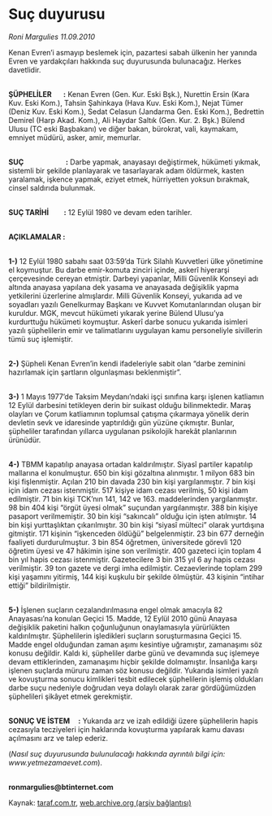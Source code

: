 # Suç duyurusu

*Roni Margulies 11.09.2010*

<div class="yazi"><p>Kenan Evren’i asmayıp beslemek için, pazartesi sabah ülkenin her yanında Evren ve yardakçıları hakkında suç duyurusunda bulunacağız. Herkes davetlidir.</p>
<p><b><br/>ŞÜPHELİLER       :</b> Kenan Evren (Gen. Kur. Eski Bşk.), Nurettin Ersin (Kara Kuv. Eski Kom.), Tahsin Şahinkaya (Hava Kuv. Eski Kom.), Nejat Tümer (Deniz Kuv. Eski Kom.), Sedat Celasun (Jandarma Gen. Eski Kom.), Bedrettin Demirel (Harp Akad. Kom.), Ali Haydar Saltık (Gen. Kur. 2. Bşk.) Bülend Ulusu (TC eski Başbakanı) ve diğer bakan, bürokrat, vali, kaymakam, emniyet müdürü, asker, amir, memurlar.</p>
<p><b><br/>SUÇ                         :</b> Darbe yapmak, anayasayı değiştirmek, hükümeti yıkmak, sistemli bir şekilde planlayarak ve tasarlayarak adam öldürmek, kasten yaralamak, işkence yapmak, eziyet etmek, hürriyetten yoksun bırakmak, cinsel saldırıda bulunmak. </p>
<p><b><br/>SUÇ TARİHİ         :</b> 12 Eylül 1980 ve devam eden tarihler.</p>
<p><b><br/>AÇIKLAMALAR :</b> </p>
<p><b><br/>1-)</b> 12 Eylül 1980 sabahı saat 03:59’da Türk Silahlı Kuvvetleri ülke yönetimine el koymuştur. Bu darbe emir-komuta zinciri içinde, askerî hiyerarşi çerçevesinde cereyan etmiştir. Darbeyi yapanlar, Milli Güvenlik Konseyi adı altında anayasa yapılana dek yasama ve anayasada değişiklik yapma yetkilerini üzerlerine almışlardır. Milli Güvenlik Konseyi, yukarıda ad ve soyadları yazılı Genelkurmay Başkanı ve Kuvvet Komutanlarından oluşan bir kuruldur. MGK, mevcut hükümeti yıkarak yerine Bülend Ulusu’ya kurdurttuğu hükümeti koymuştur. Askerî darbe sonucu yukarıda isimleri yazılı şüphelilerin emir ve talimatlarını uygulayan kamu personeliyle sivillerin tümü suç işlemiştir.</p>
<p><b><br/>2-)</b> Şüpheli Kenan Evren’in kendi ifadeleriyle sabit olan “darbe zeminini hazırlamak için şartların olgunlaşması beklenmiştir”. </p>
<p><b><br/>3-)</b> 1 Mayıs 1977’de Taksim Meydanı’ndaki işçi sınıfına karşı işlenen katliamın 12 Eylül darbesini tetikleyen derin bir suikast olduğu bilinmektedir. Maraş olayları ve Çorum katliamının toplumsal çatışma çıkarmaya yönelik derin devletin sevk ve idaresinde yaptırıldığı gün yüzüne çıkmıştır. Bunlar, şüpheliler tarafından yıllarca uygulanan psikolojik harekât planlarının ürünüdür. </p>
<p><b><br/>4-)</b> TBMM kapatılıp anayasa ortadan kaldırılmıştır. Siyasî partiler kapatılıp mallarına el konulmuştur. 650 bin kişi gözaltına alınmıştır. 1 milyon 683 bin kişi fişlenmiştir. Açılan 210 bin davada 230 bin kişi yargılanmıştır. 7 bin kişi için idam cezası istenmiştir. 517 kişiye idam cezası verilmiş, 50 kişi idam edilmiştir. 71 bin kişi TCK’nın 141, 142 ve 163. maddelerinden yargılanmıştır. 98 bin 404 kişi “örgüt üyesi olmak” suçundan yargılanmıştır. 388 bin kişiye pasaport verilmemiştir. 30 bin kişi “sakıncalı” olduğu için işten atılmıştır. 14 bin kişi yurttaşlıktan çıkarılmıştır. 30 bin kişi “siyasî mülteci” olarak yurtdışına gitmiştir. 171 kişinin “işkenceden öldüğü” belgelenmiştir. 23 bin 677 derneğin faaliyeti durdurulmuştur. 3 bin 854 öğretmen, üniversitede görevli 120 öğretim üyesi ve 47 hâkimin işine son verilmiştir. 400 gazeteci için toplam 4 bin yıl hapis cezası istenmiştir. Gazetecilere 3 bin 315 yıl 6 ay hapis cezası verilmiştir. 39 ton gazete ve dergi imha edilmiştir. Cezaevlerinde toplam 299 kişi yaşamını yitirmiş, 144 kişi kuşkulu bir şekilde ölmüştür. 43 kişinin “intihar ettiği” bildirilmiştir.</p>
<p><b><br/>5-)</b> İşlenen suçların cezalandırılmasına engel olmak amacıyla 82 Anayasası’na konulan Geçici 15. Madde, 12 Eylül 2010 günü Anayasa değişiklik paketini halkın çoğunluğunun onaylamasıyla yürürlükten kaldırılmıştır. Şüphelilerin işledikleri suçların soruşturmasına Geçici 15. Madde engel olduğundan zaman aşımı kesintiye uğramıştır, zamanaşımı söz konusu değildir. Kaldı ki, şüpheliler darbe günü ve devamında suç işlemeye devam ettiklerinden, zamanaşımı hiçbir şekilde dolmamıştır. İnsanlığa karşı işlenen suçlarda müruru zaman söz konusu değildir. Yukarıda isimleri yazılı ve kovuşturma sonucu kimlikleri tesbit edilecek şüphelilerin işlemiş oldukları darbe suçu nedeniyle doğrudan veya dolaylı olarak zarar gördüğümüzden şüphelileri şikâyet etmek gerekmiştir.</p>
<p><b><br/>SONUÇ VE İSTEM     :</b> Yukarıda arz ve izah edildiği üzere şüphelilerin hapis cezasıyla tecziyeleri için haklarında kovuşturma yapılarak kamu davası açılmasını arz ve talep ederiz.</p>
<p>(<i>Nasıl suç duyurusunda bulunulacağı hakkında ayrıntılı bilgi için: www.yetmezamaevet.com</i>).</p>
<p><b><br/>ronmargulies@btinternet.com</b></p></div>

Kaynak: [taraf.com.tr](http://www.taraf.com.tr:80/roni-margulies/makale-suc-duyurusu.htm), [web.archive.org (arşiv bağlantısı)](http://web.archive.org/web/20100913050625/http://www.taraf.com.tr:80/roni-margulies/makale-suc-duyurusu.htm)
